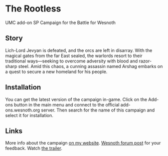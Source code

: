 # The Rootless

UMC add-on SP Campaign for the Battle for Wesnoth

## Story

Lich-Lord Jevyan is defeated, and the orcs are left in disarray. With the magical gates from the far East sealed, the warlords resort to their traditional ways—seeking to overcome adversity with blood and razor-sharp steel. Amid this chaos, a cunning assassin named Arshag embarks on a quest to secure a new homeland for his people.

## Installation

You can get the latest version of the campaign in-game. Click on the Add-ons button in the main menu and connect to the official add-ons.wesnoth.org server. Then search for the name of this campaign and select it for installation.

## Links

More info about the campaign [on my website](https://www.anekron.cz/posts/2023-10-28-the-rootless/).
[Wesnoth forum post](https://forums.wesnoth.org/viewtopic.php?t=57295) for your feedback.
Watch [the trailer](https://odysee.com/@Anekron:0/TheRootless:6).
